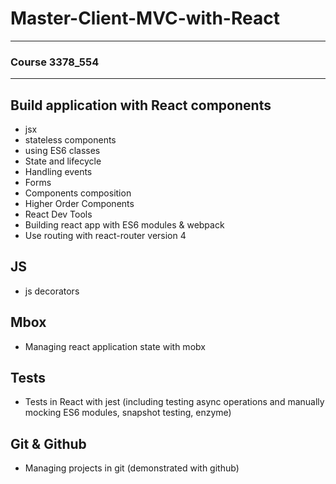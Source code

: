 
# Master-Client-MVC-with-React

***

### Course 3378_554

***


## Build application with React components 
* jsx
* stateless components
* using ES6 classes 
* State and lifecycle
*	Handling events
*	Forms
*	Components composition
*	Higher Order Components
*	React Dev Tools
*	Building react app with ES6 modules & webpack
* Use routing with react-router version 4

## JS 
* js decorators

## Mbox
* Managing react application state with mobx

##	Tests  
* Tests in React with jest (including testing async operations and manually mocking ES6 modules, snapshot testing, enzyme)
## Git & Github
* Managing projects in git (demonstrated with github)


